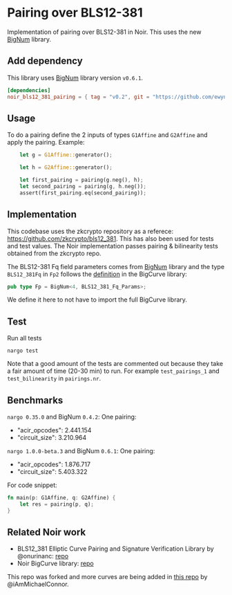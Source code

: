 # Pairing over BLS12-381

Implementation of pairing over BLS12-381 in Noir. This uses the new [BigNum](https://github.com/noir-lang/noir-bignum) library. 

## Add dependency

This library uses [BigNum](https://github.com/noir-lang/noir-bignum) library version `v0.6.1`. 

```toml
[dependencies]
noir_bls12_381_pairing = { tag = "v0.2", git = "https://github.com/ewynx/noir_bls12_381_pairing" }
```
## Usage

To do a pairing define the 2 inputs of types `G1Affine` and `G2Affine` and apply the pairing. Example:
```rust
    let g = G1Affine::generator();

    let h = G2Affine::generator();

    let first_pairing = pairing(g.neg(), h);
    let second_pairing = pairing(g, h.neg());
    assert(first_pairing.eq(second_pairing));
```

## Implementation

This codebase uses the zkcrypto repository as a referece: https://github.com/zkcrypto/bls12_381. This has also been used for tests and test values. 
The Noir implementation passes pairing & bilinearity tests obtained from the zkcrypto repo. 

The BLS12-381 Fq field parameters comes from [BigNum](https://github.com/noir-lang/noir-bignum) library and the type `BLS12_381Fq` in `Fp2` follows the [definition](https://github.com/noir-lang/noir_bigcurve/blob/main/src/curves/bls12_381.nr#L60) in the BigCurve library:
```rust
pub type Fp = BigNum<4, BLS12_381_Fq_Params>;
```

We define it here to not have to import the full BigCurve library. 

## Test

Run all tests
```
nargo test
```

Note that a good amount of the tests are commented out because they take a fair amount of time (20-30 min) to run. For example `test_pairings_1` and `test_bilinearity` in `pairings.nr`. 

## Benchmarks

`nargo 0.35.0` and BigNum `0.4.2`:
One pairing:
- "acir_opcodes": 2.441.154
- "circuit_size": 3.210.964

`nargo 1.0.0-beta.3` and BigNum `0.6.1`:
One pairing:
- "acir_opcodes": 1.876.717
- "circuit_size": 5.403.322

For code snippet:
```rust
fn main(p: G1Affine, q: G2Affine) {
    let res = pairing(p, q);
}
```


## Related Noir work
- BLS12_381 Elliptic Curve Pairing and Signature Verification Library by @onurinanc: [repo](https://github.com/onurinanc/noir-bls-signature)
- Noir BigCurve library: [repo](https://github.com/noir-lang/noir_bigcurve)

This repo was forked and more curves are being added in [this repo](https://github.com/iAmMichaelConnor/noir_bls12_381_pairing) by @iAmMichaelConnor. 



